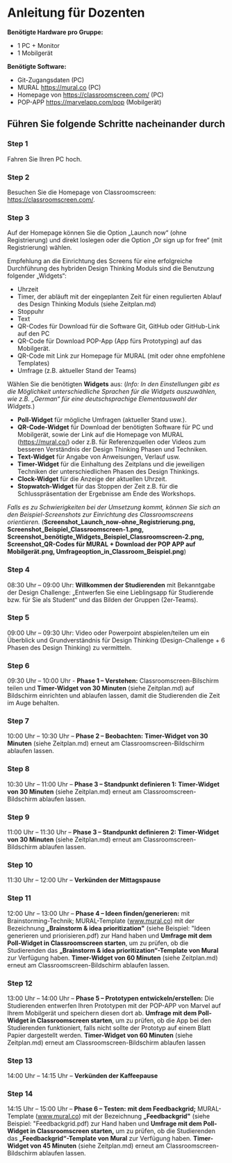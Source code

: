 

# **Anleitung für Dozenten**

**Benötigte Hardware pro Gruppe:**
* 1 PC + Monitor
* 1 Mobilgerät

**Benötigte Software:**
* Git-Zugangsdaten (PC)
* MURAL https://mural.co (PC)
* Homepage von https://classroomscreen.com/ (PC)
* POP-APP https://marvelapp.com/pop (Mobilgerät)



## Führen Sie folgende Schritte nacheinander durch

### Step 1
Fahren Sie Ihren PC hoch.

### Step 2
Besuchen Sie die Homepage von Classroomscreen: https://classroomscreen.com/.

### Step 3
Auf der Homepage können Sie die Option „Launch now“ (ohne Registrierung) und direkt loslegen oder die Option „Or sign up for free“ (mit Registrierung) wählen. 

Empfehlung an die Einrichtung des Screens für eine erfolgreiche Durchführung des hybriden Design Thinking Moduls sind die Benutzung folgender „Widgets“: 
-	Uhrzeit
-	Timer, der abläuft mit der eingeplanten Zeit für einen regulierten Ablauf des Design Thinking Moduls (siehe Zeitplan.md)
-	Stoppuhr 
-	Text
-	QR-Codes für Download für die Software Git, GitHub oder GitHub-Link auf den PC
-	QR-Code für Download POP-App (App fürs Prototyping) auf das Mobilgerät.
-	QR-Code mit Link zur Homepage für MURAL (mit oder ohne empfohlene Templates)
-	Umfrage (z.B. aktueller Stand der Teams)

Wählen Sie die benötigten **Widgets** aus: (*Info: In den Einstellungen gibt es die Möglichkeit unterschiedliche Sprachen für die Widgets auszuwählen, wie z.B. „German“ für eine deutschsprachige Elementauswahl der Widgets.*)
-	**Poll-Widget** für mögliche Umfragen (aktueller Stand usw.).
-	**QR-Code-Widget** für Download der benötigten Software für PC und Mobilgerät, sowie der Link auf die Homepage von MURAL (https://mural.co/) oder z.B. für Referenzquellen oder Videos zum besseren Verständnis der Design Thinking Phasen und Techniken.
-	**Text-Widget** für Angabe von Anweisungen, Verlauf usw.
-	**Timer-Widget** für die Einhaltung des Zeitplans und die jeweiligen Techniken der unterschiedlichen Phasen des Design Thinkings.
-	**Clock-Widget** für die Anzeige der aktuellen Uhrzeit.
-	**Stopwatch-Widget** für das Stoppen der Zeit z.B. für die Schlusspräsentation der Ergebnisse am Ende des Workshops.

*Falls es zu Schwierigkeiten bei der Umsetzung kommt, können Sie sich an den Beispiel-Screenshots zur Einrichtung des Classroomscreens orientieren.* (**Screenshot_Launch_now-ohne_Registrierung.png, Screenshot_Beispiel_Classroomscreen-1.png, Screenshot_benötigte_Widgets_Beispiel_Classroomscreen-2.png, Screenshot_QR-Codes für MURAL + Download der POP APP auf Mobilgerät.png, Umfrageoption_in_Classroom_Beispiel.png**)

### Step 4
08:30 Uhr – 09:00 Uhr: **Willkommen der Studierenden** mit Bekanntgabe der Design Challenge: „Entwerfen Sie eine Lieblingsapp für Studierende bzw. für Sie als Student“ und das Bilden der Gruppen (2er-Teams). 

### Step 5
09:00 Uhr – 09:30 Uhr: Video oder Powerpoint abspielen/teilen um ein Überblick und Grundverständnis für Design Thinking (Design-Challenge + 6 Phasen des Design Thinking) zu vermitteln. 

### Step 6
09:30 Uhr – 10:00 Uhr - **Phase 1 – Verstehen:** Classroomscreen-Bilschirm teilen und **Timer-Widget von 30 Minuten** (siehe Zeitplan.md) auf Bildschirm einrichten und ablaufen lassen, damit die Studierenden die Zeit im Auge behalten.

### Step 7
10:00 Uhr – 10:30 Uhr – **Phase 2 – Beobachten:** **Timer-Widget von 30 Minuten** (siehe Zeitplan.md) erneut am Classroomscreen-Bildschirm ablaufen lassen.

### Step 8
10:30 Uhr – 11:00 Uhr – **Phase 3 – Standpunkt definieren 1:** **Timer-Widget von 30 Minuten** (siehe Zeitplan.md) erneut am Classroomscreen-Bildschirm ablaufen lassen.

### Step 9
11:00 Uhr – 11:30 Uhr – **Phase 3 – Standpunkt definieren 2: Timer-Widget von 30 Minuten** (siehe Zeitplan.md) erneut am Classroomscreen-Bildschirm ablaufen lassen.

### Step 10
11:30 Uhr – 12:00 Uhr – **Verkünden der Mittagspause**

### Step 11
12:00 Uhr – 13:00 Uhr – **Phase 4 – Ideen finden/generieren:** mit Brainstorming-Technik; MURAL-Template (www.mural.co) mit der Bezeichnung **„Brainstorm & idea prioritization"** (siehe Beispiel: "Ideen generieren und priorisieren.pdf) zur Hand haben und **Umfrage mit dem Poll-Widget in Classroomscreen starten**, um zu prüfen, ob die Studierenden das **„Brainstorm & idea prioritization“-Template von Mural** zur Verfügung haben. **Timer-Widget von 60 Minuten** (siehe Zeitplan.md) erneut am Classroomscreen-Bildschirm ablaufen lassen.

### Step 12
13:00 Uhr – 14:00 Uhr – **Phase 5 – Prototypen entwickeln/erstellen:** Die Studierenden entwerfen Ihren Prototypen mit der POP-APP von Marvel auf Ihrem Mobilgerät und speichern diesen dort ab. **Umfrage mit dem Poll-Widget in Classroomscreen starten**, um zu prüfen, ob die App bei den Studierenden funktioniert, falls nicht sollte der Prototyp auf einem Blatt Papier dargestellt werden. **Timer-Widget von 60 Minuten** (siehe Zeitplan.md) erneut am Classroomscreen-Bildschirm ablaufen lassen

### Step 13
14:00 Uhr – 14:15 Uhr – **Verkünden der Kaffeepause**

### Step 14
14:15 Uhr – 15:00 Uhr – **Phase 6 – Testen:** **mit dem Feedbackgrid;** MURAL-Template (www.mural.co) mit der Bezeichnung **„Feedbackgrid"** (siehe Beispiel: "Feedbackgrid.pdf) zur Hand haben und **Umfrage mit dem Poll-Widget in Classroomscreen starten,** um zu prüfen, ob die Studierenden das **„Feedbackgrid“-Template von Mural** zur Verfügung haben. **Timer-Widget von 45 Minuten** (siehe Zeitplan.md) erneut am Classroomscreen-Bildschirm ablaufen lassen.
